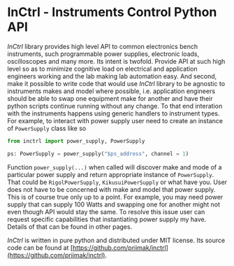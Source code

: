 InCtrl - Instruments Control Python API
=======================================

_InCtrl_ library provides high level API to common electronics bench instruments, such programmable power supplies,
electronic loads, oscilloscopes and many more. Its intent is twofold. Provide API at such high level so as to minimize
cognitive load on electrical and application engineers working and the lab making lab automation easy. And second,
make it possible to write code that would use _InCtrl_ library to be agnostic to instruments makes and model where
possible, i.e. application engineers should be able to swap one equipment make for another and have their python scripts
continue running without any change. To that end interation with the instruments happens using generic handlers to
instrument types. For example, to interact with power supply user need to create an instance of `PowerSupply` class
like so

```python
from inctrl import power_supply, PowerSupply

ps: PowerSupply = power_supply("$ps_address", channel = 1)
```

Function `power_supply(...)` when called will discover make and mode of a particular power supply and return appropriate
instance of `PowerSupply`. That could be `RigolPowerSupply`, `KikusuiPowerSupply` or what have you. User does not have
to be concerned with make and model that power supply. This is of course true only up to a point. For example, you may
need power supply that can supply 100 Watts and swapping one for another might not even though API would stay the same.
To resolve this issue user can request specific capabilities that instantiating power supply my have. Details of that
can be found in other pages.

_InCtrl_ is written in pure python and distributed under MIT license. Its source code can be found
at [https://github.com/priimak/inctrl](https://github.com/priimak/inctrl).

